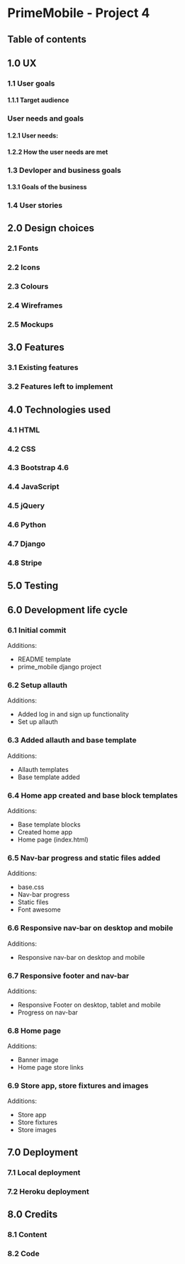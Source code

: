 # PrimeMobile - Project 4

## Table of contents

## 1.0 UX

### 1.1 User goals

#### 1.1.1 Target audience

### User needs and goals

#### 1.2.1 User needs:

#### 1.2.2 How the user needs are met

### 1.3 Devloper and business goals

#### 1.3.1 Goals of the business

### 1.4 User stories

## 2.0 Design choices

### 2.1 Fonts

### 2.2 Icons

### 2.3 Colours

### 2.4 Wireframes

### 2.5 Mockups

## 3.0 Features

### 3.1 Existing features

### 3.2 Features left to implement

## 4.0 Technologies used

### 4.1 HTML

### 4.2 CSS

### 4.3 Bootstrap 4.6

### 4.4 JavaScript

### 4.5 jQuery

### 4.6 Python

### 4.7 Django

### 4.8 Stripe

## 5.0 Testing

## 6.0 Development life cycle

### 6.1 Initial commit

Additions:

- README template
- prime_mobile django project

### 6.2 Setup allauth

Additions:

- Added log in and sign up functionality
- Set up allauth

### 6.3 Added allauth and base template

Additions:

- Allauth templates
- Base template added

### 6.4 Home app created and base block templates

Additions:

- Base template blocks
- Created home app
- Home page (index.html)

### 6.5 Nav-bar progress and static files added

Additions:

- base.css
- Nav-bar progress
- Static files
- Font awesome

### 6.6 Responsive nav-bar on desktop and mobile

Additions:

- Responsive nav-bar on desktop and mobile

### 6.7 Responsive footer and nav-bar

Additions:

- Responsive Footer on desktop, tablet and mobile
- Progress on nav-bar

### 6.8 Home page

Additions:

- Banner image
- Home page store links

### 6.9 Store app, store fixtures and images

Additions:

- Store app
- Store fixtures
- Store images

## 7.0 Deployment

### 7.1 Local deployment

### 7.2 Heroku deployment

## 8.0 Credits

### 8.1 Content

### 8.2 Code